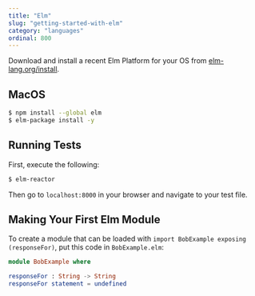 ```yaml
---
title: "Elm"
slug: "getting-started-with-elm"
category: "languages"
ordinal: 800
---
```


Download and install a recent Elm Platform for your OS from [elm-lang.org/install](http://elm-lang.org/install).

## MacOS

```bash
$ npm install --global elm
$ elm-package install -y
```

## Running Tests
First, execute the following:
```bash
$ elm-reactor
```
Then go to `localhost:8000` in your browser and navigate to your test file.

## Making Your First Elm Module

To create a module that can be loaded with `import BobExample exposing (responseFor)`, put this code in `BobExample.elm`:

```elm
module BobExample where

responseFor : String -> String
responseFor statement = undefined
```
